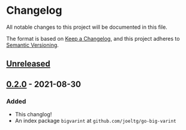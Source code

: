 # Changelog

All notable changes to this project will be documented in this file.

The format is based on [Keep a Changelog](https://keepachangelog.com/en/1.0.0/), and this project adheres to [Semantic Versioning](https://semver.org/spec/v2.0.0.html).

## [Unreleased]

## [0.2.0] - 2021-08-30

### Added

- This changlog!
- An index package `bigvarint` at `github.com/joeltg/go-big-varint`

[unreleased]: https://github.com/joeltg/react-dataflow-editor/compare/v0.2.0...HEAD
[0.2.0]: https://github.com/joeltg/react-dataflow-editor/releases/tag/v0.2.0
